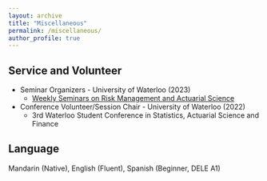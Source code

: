 ```yaml
---
layout: archive
title: "Miscellaneous"
permalink: /miscellaneous/
author_profile: true
---
```


<h2>Service and Volunteer</h2>

* Seminar Organizers - University of Waterloo (2023)
  * [Weekly Seminars on Risk Management and Actuarial Science](https://yang-liu16.github.io/seminar/)
* Conference Volunteer/Session Chair - University of Waterloo (2022)
  * 3rd Waterloo Student Conference in Statistics, Actuarial Science and Finance

<h2>Language</h2>

Mandarin (Native), English (Fluent), Spanish (Beginner, DELE A1)
  

